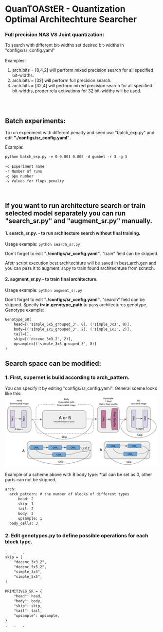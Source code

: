# QuanTOAStER - Quantization Optimal Architechture Searcher

### Full precision NAS VS Joint quantization:
To search with different bit-widths set desired bit-widths in "configs/sr_config.yaml" <br>
<br>
Examples:  <br>
1. arch.bits = [8,4,2] will perform mixed precision search for all specified bit-widths. <br>
2. arch.bits = [32] will perform full precision search. <br>
3. arch.bits = [32,4] will perform mixed precision search for all specified bit-widths, proper relu activations for 32 bit-widths will be used. <br>


<br>
<br>

## Batch experiments: <br>
To run experiment with different penalty and seed use "batch_exp.py" and edit **"./configs/sr_config.yaml"**.

Example:
```
python batch_exp.py -v 0 0.001 0.005 -d gumbel -r 3 -g 3
 
-d Experiment name 
-r Number of runs 
-g Gpu number 
-v Values for flops penalty
```
<br>

## If you want to run architecture search or train selected model separately you can run "search_sr.py" and "augment_sr.py" manually.

#### 1. **search_sr.py**. - to run architecture search without final training. 

Usage example: ```python search_sr.py```

Don't forget to edit **"./configs/sr_config.yaml"**. "train" field can be skipped.

Afetr script execution best architechture will be saved in best_arch.gen and you can pass it to augment_sr.py to train found architechture from scratch.

#### 2. **augment_sr.py** - to train final architecture.

Usage example: ```python augment_sr.py```

Don't forget to edit **"./configs/sr_config.yaml"**. "search" field can be skipped.
Specify **train.genotype_path** to pass architectures genotype. Genotype example: 
```
Genotype_SR(
    head=[('simple_5x5_grouped_3', 8), ('simple_3x3', 8)], 
    body=[('simple_1x1_grouped_3', 2), ('simple_1x1', 2)], 
    tail=[], 
    skip=[('decenc_3x3_2', 2)], 
    upsample=[('simple_3x3_grouped_3', 8)]
)
```

 

## Search space can be modified:


### 1. First, supernet is build according to **arch_pattern**.
You can specify it by editing "configs/sr_config.yaml".
General sceme looks like this:
<img src="examples/supernet.png" width=800/>

Example of a scheme above with B body type:
*tail can be set as 0, other parts can not be skipped.

```
arch:
  arch_pattern: # the number of blocks of different types
      head: 2
      skip: 1
      tail: 2
      body: 2
      upsample: 1
  body_cells: 3

```

### 2. Edit **genotypes.py** to define possible operations for each block type. 
```
.   .   .
skip = [
    "decenc_3x3_2",
    "decenc_5x5_2",
    "simple_3x3",
    "simple_5x5",
]

PRIMITIVES_SR = {
    "head": head,
    "body": body,
    "skip": skip,
    "tail": tail,
    "upsample": upsample,
}
.   .   .
```
